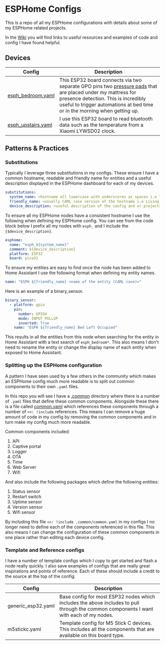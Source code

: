 # ESPHome Configs
This is a repo of all my ESPHome configurations with details about some of my ESPHome related projects. 

In the [Wiki](/wiki) you will find links to useful resources and examples of code and config I have found helpful.

## Devices

| Config | Description |
|--------|-------------|
| [esph_bedroom.yaml](/esph_bedroom.yaml) | This ESP32 board connects via two separate GPO pins two [pressure pads](https://www.amazon.co.uk/gp/product/B0045U4MNC) that are placed under my mattress for presence detection. This is incredibly useful to trigger automations at bed time or in the morning when getting up. |
| [esph_upstairs.yaml](/esph_upstairs.yaml) | I use this ESP32 board to read bluetooth data such as the temperature from a Xiaomi LYWSD02 clock. |

## Patterns & Practices

### Substitutions
Typically I leverage three substitutions in my configs. These ensure I have a common hostname, readable and friendly name for entities and a useful description displayed in the ESPHome dashboard for each of my devices.
```yaml
substitutions:
  system_name: <hostname all lowercase with underscores as spaces i.e living_room>
  friendly_name: <usually CAML case version of the hostname i.e Living Room>
  device_description: <useful description of the config and or project>
```
To ensure all my ESPHome nodes have a consistent hostname I use the following when defining my ESPHome config. You can see from the code block below I prefix all my nodes with ```esph_``` and I include the ```{$device_description}```.
```yaml
esphome:
  name: "esph_${system_name}"
  comment: ${device_description}
  platform: ESP32
  board: pico32
```
To ensure my entities are easy to find once the node has been added to Home Assistant I use the following format when defining my entity names.
```yaml
name: "ESPH ${friendly_name} <name of the entity (CAML case)>"
```
Here is an example of a binary_sensor. 
```yaml
binary_sensor:
  - platform: gpio
    pin: 
      number: GPIO4
      mode: INPUT_PULLUP
      inverted: True      
    name: "ESPH ${friendly_name} Bed Left Occupied"
```
This results in all the entities from this node when searching for the entity in Home Assistant with a text search of ```esph_bedroom*```. This also means I don't need to rename the entity or change the display name of each entity when exposed to Home Assistant.

### Splitting up the ESPHome configuration
A pattern I have seen used by a few others in the community which makes an ESPHome config much more readable is to split out common components to their own ```.yaml``` files. 

In this repo you will see I have a [.common](/.common) directory where there is a number of ```.yaml``` files that define these common components. Alongside these there is a file called [common.yaml](.common/common.yaml) which references these components through a number of ```<<: !include``` references. This means I can remove a huge amount of code in my config by removing the common components and in turn make my config much more readable. 

Common components included:
1. API
1. Captive portal
1. Logger
1. OTA
1. Time
1. Web Server
1. Wifi

And also include the following packages which define the following entities:
1. Status sensor
1. Restart switch
1. Uptime sensor
1. Version sensor
1. Wifi sensor

By including this file ```<<: !include .common/common.yaml``` in my configs I no longer need to define each of the components referenced in this file. This also means I can change the configuration of these common components in one place rather than editing each device config.

### Template and Reference configs
I have a number of template configs which I copy to get started and flash a node really quickly. I also save examples of configs that are really great inspirations and points of reference. Each of these should include a credit to the source at the top of the config.

| Config | Description |
|--------|-------------|
| generic_esp32.yaml | Base config for most ESP32 nodes which includes the above includes to pull through the common components I want with each of my nodes. |
| m5stickc.yaml | Template config for M5 Stick C devices. This includes all the components that are available on this board type. |